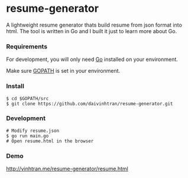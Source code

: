 # resume-generator

A lightweight resume generator thats build resume from json format into html. The tool is written in Go and I built it just to learn more about Go.

### Requirements
For development, you will only need [Go](https://golang.org/dl/) installed on your environment.

Make sure [GOPATH](https://github.com/golang/go/wiki/SettingGOPATH) is set in your environment.


### Install

```
$ cd $GOPATH/src
$ git clone https://github.com/daivinhtran/resume-generator.git
```

### Development

```
# Modify resume.json
$ go run main.go
# Open resume.html in the browser
```

### Demo

http://vinhtran.me/resume-generator/resume.html
